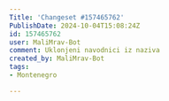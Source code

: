 ```yaml
---
Title: 'Changeset #157465762'
PublishDate: 2024-10-04T15:08:24Z
id: 157465762
user: MaliMrav-Bot
comment: Uklonjeni navodnici iz naziva
created_by: MaliMrav-Bot
tags:
- Montenegro

---
```

